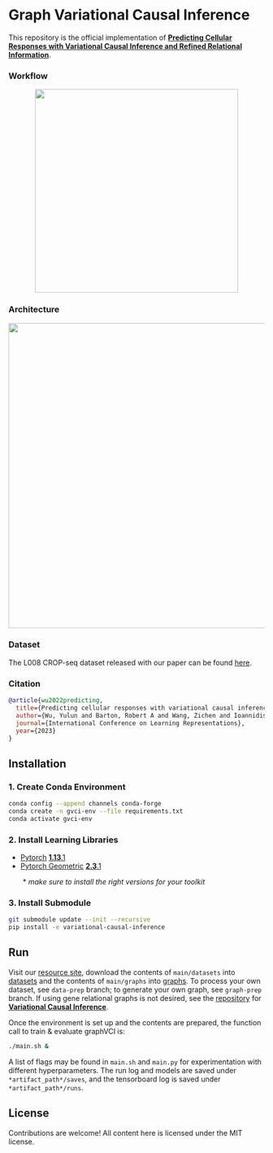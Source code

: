 # Graph Variational Causal Inference

This repository is the official implementation of [**Predicting Cellular Responses with Variational Causal Inference and Refined Relational Information**](https://arxiv.org/abs/2210.00116).

### Workflow
<p align="center">
  <img src="figure/workflow.png" width="400" />
</p>

### Architecture
<p align="center">
  <img src="figure/architecture.png" width="600" />
</p>

### Dataset
The L008 CROP-seq dataset released with our paper can be found [here](https://osf.io/a87cu/).

### Citation

```BiBTeX
@article{wu2022predicting,
  title={Predicting cellular responses with variational causal inference and refined relational information},
  author={Wu, Yulun and Barton, Robert A and Wang, Zichen and Ioannidis, Vassilis N and De Donno, Carlo and Price, Layne C and Voloch, Luis F and Karypis, George},
  journal={International Conference on Learning Representations},
  year={2023}
}
```


## Installation

### 1. Create Conda Environment
```bash
conda config --append channels conda-forge
conda create -n gvci-env --file requirements.txt
conda activate gvci-env
```

### 2. Install Learning Libraries
- [Pytorch](https://pytorch.org/) [**1.13**.1](https://pytorch.org/get-started/previous-versions/)
- [Pytorch Geometric](https://pytorch-geometric.readthedocs.io/en/latest/) [**2.3**.1](https://pytorch-geometric.readthedocs.io/en/2.3.1/install/installation.html)

  \* *make sure to install the right versions for your toolkit*

### 3. Install Submodule
```bash
git submodule update --init --recursive
pip install -e variational-causal-inference
```


## Run

Visit our [resource site](https://osf.io/5n2mz/), download the contents of `main/datasets` into [datasets](datasets) and the contents of `main/graphs` into [graphs](graphs). To process your own dataset, see `data-prep` branch; to generate your own graph, see `graph-prep` branch. If using gene relational graphs is not desired, see the [repository](https://github.com/yulun-rayn/variational-causal-inference) for [**Variational Causal Inference**](https://arxiv.org/abs/2209.05935).


Once the environment is set up and the contents are prepared, the function call to train & evaluate graphVCI is:

```bash
./main.sh &
```

A list of flags may be found in `main.sh` and `main.py` for experimentation with different hyperparameters. The run log and models are saved under `*artifact_path*/saves`, and the tensorboard log is saved under `*artifact_path*/runs`.

## License

Contributions are welcome! All content here is licensed under the MIT license.

